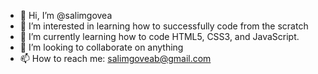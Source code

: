 - 👋 Hi, I’m @salimgovea
- 👀 I’m interested in learning how to successfully code from the scratch
- 🌱 I’m currently learning how to code HTML5, CSS3, and JavaScript.
- 💞️ I’m looking to collaborate on anything
- 📫 How to reach me: salimgoveab@gmail.com

<!---
salimgovea/salimgovea is a ✨ special ✨ repository because its `README.md` (this file) appears on your GitHub profile.
You can click the Preview link to take a look at your changes.
--->
